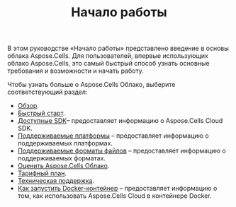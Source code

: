 ﻿---
title: Начало работы
second_title: Aspose.Cells Cloud Documen
type: docs
url: /ru/getting-started/
description: Aspose.Cells Облако поддерживает Excel для создания, преобразования, объединения, разделения, защиты, операций с внутренними объектами и т. д.
weight: 10
kwords: Excel, Office Облако, REST API, электронная таблица, PDF, CSV, Json, Markdwon, Начало работы
---
В этом руководстве «Начало работы» представлено введение в основы облака Aspose.Cells. Для пользователей, впервые использующих облако Aspose.Cells, это самый быстрый способ узнать основные требования и возможности и начать работу.

Чтобы узнать больше о Aspose.Cells Облако, выберите соответствующий раздел:

- [Обзор](/cells/ru/overview/).
- [Быстрый старт](/cells/ru/quickstart/).
- [Доступные SDK](/cells/ru/available-sdks/)– предоставляет информацию о Aspose.Cells Cloud SDK.
- [Поддерживаемые платформы](/cells/ru/supported-platforms/) – предоставляет информацию о поддерживаемых платформах.
- [Поддерживаемые форматы файлов](/cells/ru/supported-file-formats/) – предоставляет информацию о поддерживаемых форматах.
- [Оценить Aspose.Cells Облако](/cells/ru/evaluate-aspose-cells/).
- [Тарифный план](/cells/ru/pricing-plan/).
- [Техническая поддержка](/cells/ru/technical-support/).
- [Как запустить Docker-контейнер](/cells/ru/how-to-run-docker-container/) – предоставляет информацию о том, как использовать Aspose.Cells Cloud в контейнере Docker.
